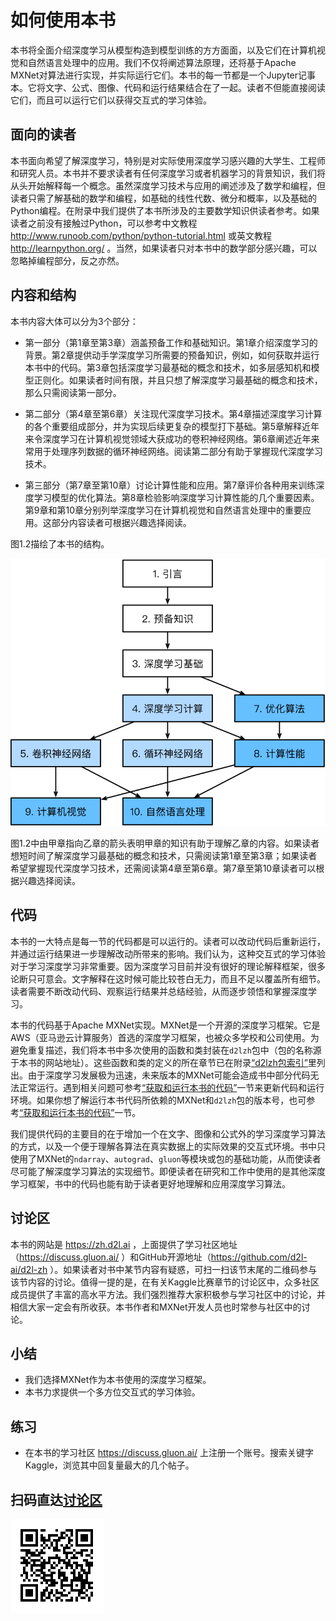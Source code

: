# 如何使用本书

本书将全面介绍深度学习从模型构造到模型训练的方方面面，以及它们在计算机视觉和自然语言处理中的应用。我们不仅将阐述算法原理，还将基于Apache MXNet对算法进行实现，并实际运行它们。本书的每一节都是一个Jupyter记事本。它将文字、公式、图像、代码和运行结果结合在了一起。读者不但能直接阅读它们，而且可以运行它们以获得交互式的学习体验。


## 面向的读者

本书面向希望了解深度学习，特别是对实际使用深度学习感兴趣的大学生、工程师和研究人员。本书并不要求读者有任何深度学习或者机器学习的背景知识，我们将从头开始解释每一个概念。虽然深度学习技术与应用的阐述涉及了数学和编程，但读者只需了解基础的数学和编程，如基础的线性代数、微分和概率，以及基础的Python编程。在附录中我们提供了本书所涉及的主要数学知识供读者参考。如果读者之前没有接触过Python，可以参考中文教程 http://www.runoob.com/python/python-tutorial.html 或英文教程 http://learnpython.org/ 。当然，如果读者只对本书中的数学部分感兴趣，可以忽略掉编程部分，反之亦然。


## 内容和结构

本书内容大体可以分为3个部分：


* 第一部分（第1章至第3章）涵盖预备工作和基础知识。第1章介绍深度学习的背景。第2章提供动手学深度学习所需要的预备知识，例如，如何获取并运行本书中的代码。第3章包括深度学习最基础的概念和技术，如多层感知机和模型正则化。如果读者时间有限，并且只想了解深度学习最基础的概念和技术，那么只需阅读第一部分。

* 第二部分（第4章至第6章）关注现代深度学习技术。第4章描述深度学习计算的各个重要组成部分，并为实现后续更复杂的模型打下基础。第5章解释近年来令深度学习在计算机视觉领域大获成功的卷积神经网络。第6章阐述近年来常用于处理序列数据的循环神经网络。阅读第二部分有助于掌握现代深度学习技术。

* 第三部分（第7章至第10章）讨论计算性能和应用。第7章评价各种用来训练深度学习模型的优化算法。第8章检验影响深度学习计算性能的几个重要因素。第9章和第10章分别列举深度学习在计算机视觉和自然语言处理中的重要应用。这部分内容读者可根据兴趣选择阅读。

图1.2描绘了本书的结构。

![本书的结构](../img/book-org.svg)

图1.2中由甲章指向乙章的箭头表明甲章的知识有助于理解乙章的内容。如果读者想短时间了解深度学习最基础的概念和技术，只需阅读第1章至第3章；如果读者希望掌握现代深度学习技术，还需阅读第4章至第6章。第7章至第10章读者可以根据兴趣选择阅读。


## 代码

本书的一大特点是每一节的代码都是可以运行的。读者可以改动代码后重新运行，并通过运行结果进一步理解改动所带来的影响。我们认为，这种交互式的学习体验对于学习深度学习非常重要。因为深度学习目前并没有很好的理论解释框架，很多论断只可意会。文字解释在这时候可能比较苍白无力，而且不足以覆盖所有细节。读者需要不断改动代码、观察运行结果并总结经验，从而逐步领悟和掌握深度学习。

本书的代码基于Apache MXNet实现。MXNet是一个开源的深度学习框架。它是AWS（亚马逊云计算服务）首选的深度学习框架，也被众多学校和公司使用。为避免重复描述，我们将本书中多次使用的函数和类封装在`d2lzh`包中（包的名称源于本书的网站地址）。这些函数和类的定义的所在章节已在附录[“d2lzh包索引”](../chapter_appendix/d2lzh.md)里列出。由于深度学习发展极为迅速，未来版本的MXNet可能会造成书中部分代码无法正常运行。遇到相关问题可参考[“获取和运行本书的代码”](../chapter_prerequisite/install.md)一节来更新代码和运行环境。如果你想了解运行本书代码所依赖的MXNet和`d2lzh`包的版本号，也可参考[“获取和运行本书的代码”](../chapter_prerequisite/install.md)一节。

我们提供代码的主要目的在于增加一个在文字、图像和公式外的学习深度学习算法的方式，以及一个便于理解各算法在真实数据上的实际效果的交互式环境。书中只使用了MXNet的`ndarray`、`autograd`、`gluon`等模块或包的基础功能，从而使读者尽可能了解深度学习算法的实现细节。即便读者在研究和工作中使用的是其他深度学习框架，书中的代码也能有助于读者更好地理解和应用深度学习算法。


## 讨论区

本书的网站是 https://zh.d2l.ai ，上面提供了学习社区地址（https://discuss.gluon.ai/ ）和GitHub开源地址（https://github.com/d2l-ai/d2l-zh ）。如果读者对书中某节内容有疑惑，可扫一扫该节末尾的二维码参与该节内容的讨论。值得一提的是，在有关Kaggle比赛章节的讨论区中，众多社区成员提供了丰富的高水平方法。我们强烈推荐大家积极参与学习社区中的讨论，并相信大家一定会有所收获。本书作者和MXNet开发人员也时常参与社区中的讨论。


## 小结

* 我们选择MXNet作为本书使用的深度学习框架。
* 本书力求提供一个多方位交互式的学习体验。


## 练习

* 在本书的学习社区 https://discuss.gluon.ai/ 上注册一个账号。搜索关键字Kaggle，浏览其中回复量最大的几个帖子。




## 扫码直达[讨论区](https://discuss.gluon.ai/t/topic/6915)

![](../img/qr_how-to-use.svg)
